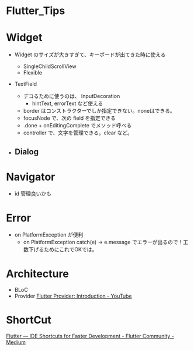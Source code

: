 # Flutter_Tips

# Widget
- Widget のサイズが大きすぎて、キーボードが出てきた時に使える
  - SingleChildScrollView 
  - Flexible
  
- TextField 
  - デコるために使うのは、 InputDecoration
    - hintText, errorText など使える
  - border はコンストラクターでしか指定できない。noneはできる。
  - focusNode で、次の field を指定できる
  - .done + onEditingComplete でメソッド呼べる
  - controller で、文字を管理できる。clear など。
  
- Dialog
  - 

# Navigator
- id 管理良いかも 

# Error
- on PlatformException が便利
  - on PlatformException catch(e) → e.message でエラーが出るので！工数下げるためにこれでOKでは。

# Architecture
- BLoC
- Provider 
[Flutter Provider: Introduction - YouTube](https://www.youtube.com/watch?v=O71rYKcxUgA)


# ShortCut
[Flutter — IDE Shortcuts for Faster Development - Flutter Community - Medium](https://medium.com/flutter-community/flutter-ide-shortcuts-for-faster-development-2ef45c51085b)
